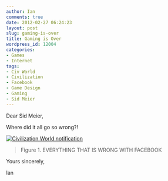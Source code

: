 ```yaml
---
author: Ian
comments: true
date: 2012-02-27 06:24:23
layout: post
slug: gaming-is-over
title: Gaming is Over
wordpress_id: 12004
categories:
- Games
- Internet
tags:
- Civ World
- Civilization
- Facebook
- Game Design
- Gaming
- Sid Meier
---
```


Dear Sid Meier,

Where did it all go so wrong?!

[![Civilization World notification](https://files.ianrenton.com/sites/blog/2012/02/civworld.png)](https://files.ianrenton.com/sites/blog/2012/02/civworld.png)

> Figure 1. EVERYTHING THAT IS WRONG WITH FACEBOOK

Yours sincerely,

Ian
